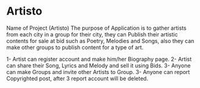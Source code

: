 # Artisto
Name of Project (Artisto)
   The purpose of Application is to gather artists from each city in a group for their city,
   they can Publish their artistic contents for sale at bid such as Poetry, Melodies and Songs,	
   also they can make other groups to publish content for a type of art.
   
   1- Artist can register account and make him/her Biography page.
   2- Artist can share their Song, Lyrics and Melody and sell it using Bids.
   3- Anyone can make Groups and invite other Artists to Group.
   3- Anyone can report Copyrighted post, after 3 report account will be deleted.
   
   
